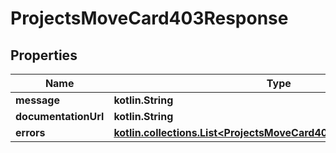 
# ProjectsMoveCard403Response

## Properties
Name | Type | Description | Notes
------------ | ------------- | ------------- | -------------
**message** | **kotlin.String** |  |  [optional]
**documentationUrl** | **kotlin.String** |  |  [optional]
**errors** | [**kotlin.collections.List&lt;ProjectsMoveCard403ResponseErrorsInner&gt;**](ProjectsMoveCard403ResponseErrorsInner.md) |  |  [optional]



